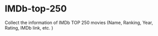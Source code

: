 # IMDb-top-250
Collect the information of IMDb TOP 250 movies (Name, Ranking, Year, Rating, IMDb link, etc. )
